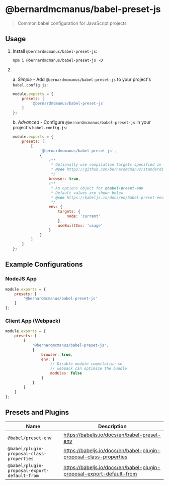 # @bernardmcmanus/babel-preset-js

> Common babel configuration for JavaScript projects

## Usage

1. Install `@bernardmcmanus/babel-preset-js`:

    ```
    npm i @bernardmcmanus/babel-preset-js -D
    ```

2. <br/>

    a. _Simple_ - Add `@bernardmcmanus/babel-preset-js` to your project's `babel.config.js`:

    ```js
    module.exports = {
        presets: [
            '@bernardmcmanus/babel-preset-js'
        ]
    };
    ```

    b. _Advanced_ - Configure `@bernardmcmanus/babel-preset-js` in your project's `babel.config.js`:

    ```js
    module.exports = {
        presets: [
            [
                '@bernardmcmanus/babel-preset-js',
                {
                    /**
                     * Optionally use compilation targets specified in a browserslist configuration
                     * @see https://github.com/bernardmcmanus/standards/tree/master/packages/browserslist-config
                     */
                    browser: true,
                    /**
                     * An options object for @babel/preset-env
                     * Default values are shown below
                     * @see https://babeljs.io/docs/en/babel-preset-env#options
                     */
                    env: {
                        targets: {
                            node: 'current'
                        },
                        useBuiltIns: 'usage'
                    }
                }
            ]
        ]
    };
    ```

## Example Configurations

### NodeJS App

```js
module.exports = {
    presets: [
        '@bernardmcmanus/babel-preset-js'
    ]
};
```

### Client App (Webpack)

```js
module.exports = {
    presets: [
        [
            '@bernardmcmanus/babel-preset-js',
            {
                browser: true,
                env: {
                    // Disable module compilation so
                    // webpack can optimize the bundle
                    modules: false
                }
            }
        ]
    ]
};
```

## Presets and Plugins

| Name                                         | Description                                                          |
| -------------------------------------------- | -------------------------------------------------------------------- |
| `@babel/preset-env`                          | https://babeljs.io/docs/en/babel-preset-env                          |
| `@babel/plugin-proposal-class-properties`    | https://babeljs.io/docs/en/babel-plugin-proposal-class-properties    |
| `@babel/plugin-proposal-export-default-from` | https://babeljs.io/docs/en/babel-plugin-proposal-export-default-from |

